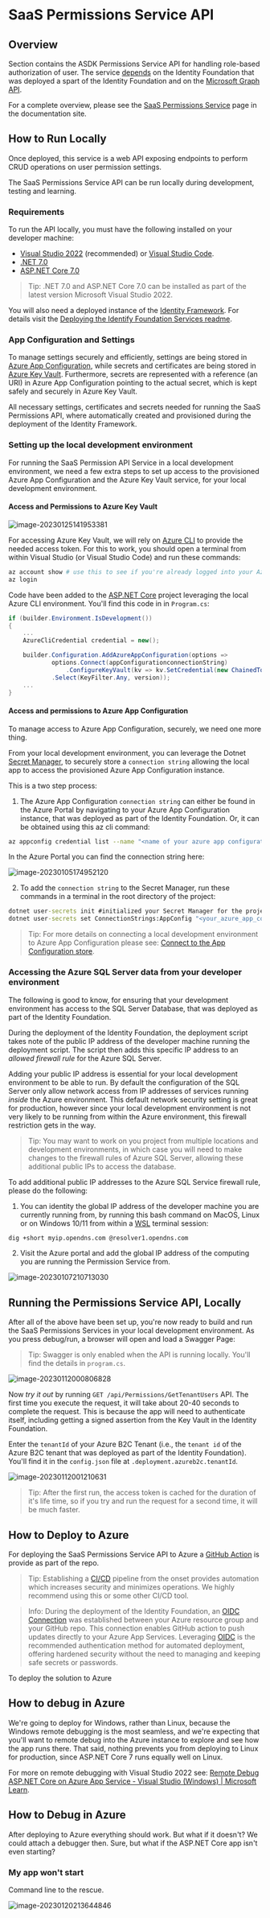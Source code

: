 # SaaS Permissions Service API

## Overview

Section contains the ASDK Permissions Service API for handling role-based authorization of user. The service [depends](https://azure.github.io/azure-saas/components/identity/permissions-service#dependencies) on the Identity Foundation that was deployed a spart of the Identity Foundation and on the [Microsoft Graph API](https://learn.microsoft.com/en-us/graph/use-the-api).

For a complete overview, please see the [SaaS Permissions Service](https://azure.github.io/azure-saas/components/identity/permissions-service/) page in the documentation site.

## How to Run Locally

Once deployed, this service is a web API exposing endpoints to perform CRUD operations on user permission settings.

The SaaS Permissions Service API can be run locally during development, testing and learning.

### Requirements

To run the API locally, you must have the following installed on your developer machine:

- [Visual Studio 2022](https://visualstudio.microsoft.com/downloads/) (recommended) or [Visual Studio Code](https://code.visualstudio.com/download).
- [.NET 7.0](https://dotnet.microsoft.com/en-us/download/dotnet/7.0)
- [ASP.NET Core 7.0](https://docs.microsoft.com/en-us/aspnet/core/introduction-to-aspnet-core?view=aspnetcore-7.0)

> Tip: .NET 7.0 and ASP.NET Core 7.0 can be installed as part of the latest version Microsoft Visual Studio 2022.

You will also need a deployed instance of the [Identity Framework](https://azure.github.io/azure-saas/quick-start/). For details visit the [Deploying the Identify Foundation Services readme](../Saas.Identity.Provider/readme.md).

###  App Configuration and Settings

To manage settings securely and efficiently, settings are being stored in [Azure App Configuration](https://learn.microsoft.com/en-us/azure/azure-app-configuration/overview), while secrets and certificates are being stored in [Azure Key Vault](https://learn.microsoft.com/en-us/azure/key-vault/general/overview). Furthermore, secrets are represented with a reference (an URI) in Azure App Configuration pointing to the actual secret, which is kept safely and securely in Azure Key Vault. 

All necessary settings, certificates and secrets needed for running the SaaS Permissions API, where automatically created and provisioned during the deployment of the Identity Framework. 

### Setting up the local development environment

For running the SaaS Permission API Service in a local development environment, we need a few extra steps to set up access to the provisioned Azure App Configuration and the Azure Key Vault service, for your local development environment. 

#### Access and Permissions to Azure Key Vault 

![image-20230125141953381](assets/readme/image-20230125141953381.png)

For accessing Azure Key Vault, we will rely on [Azure CLI](https://learn.microsoft.com/en-us/cli/azure/install-azure-cli) to provide the needed access token. For this to work, you should open a terminal from within Visual Studio (or Visual Studio Code) and run these commands:

```bash
az account show # use this to see if you're already logged into your Azure tanent, if not use the next command to login
az login
```

Code have been added to the [ASP.NET Core](https://learn.microsoft.com/en-us/aspnet/core/introduction-to-aspnet-core?view=aspnetcore-7.0) project leveraging the local Azure CLI environment. You'll find this code in in `Program.cs`:

```csharp
if (builder.Environment.IsDevelopment())
{
    ...
    AzureCliCredential credential = new();

    builder.Configuration.AddAzureAppConfiguration(options =>
            options.Connect(appConfigurationconnectionString)
                .ConfigureKeyVault(kv => kv.SetCredential(new ChainedTokenCredential(credential)))
            .Select(KeyFilter.Any, version));
    ...
}
```

#### Access and permissions to Azure App Configuration

To manage access to Azure App Configuration, securely, we need one more thing. 

From your local development environment, you can leverage the Dotnet [Secret Manager](https://learn.microsoft.com/en-us/aspnet/core/security/app-secrets?view=aspnetcore-7.0&tabs=windows), to securely store a `connection string` allowing the local app to access the provisioned Azure App Configuration instance. 

This is a two step process:

1. The Azure App Configuration `connection string` can either be found in the Azure Portal by navigating to your Azure App Configuration instance, that was deployed as part of the Identity Foundation. Or, it can be obtained using this az cli command: 

```bash
az appconfig credential list --name "<name of your azure app configuration> --query [0].connectionString"
```

In the Azure Portal you can find the connection string here:

![image-20230105174952120](assets/readme/image-20230105174952120.png)

2. To add the `connection string` to the Secret Manager, run these commands in a terminal in the root directory of the project:

```cmd
dotnet user-secrets init #initialized your Secret Manager for the project.
dotnet user-secrets set ConnectionStrings:AppConfig "<your_azure_app_config_connection_string>"
```

> Tip: For more details on connecting a local development environment to Azure App Configuration please see: [Connect to the App Configuration store](https://learn.microsoft.com/en-us/azure/azure-app-configuration/quickstart-aspnet-core-app?tabs=core6x#connect-to-the-app-configuration-store). 

### Accessing the Azure SQL Server data from your developer environment

The following is good to know, for ensuring that your development environment has access to the SQL Server Database, that was deployed as part of the Identity Foundation.

During the deployment of the Identity Foundation, the deployment script takes note of the public IP address of the developer machine running the deployment script. The script then adds this specific IP address to an *allowed firewall rule* for the Azure SQL Server. 

Adding your public IP address is essential for your local development environment to be able to run. By default the configuration of the SQL Server only allow network access from IP addresses of services running *inside* the Azure environment. This default network security setting is great for production, however since your local development environment is not very likely to be running from within the Azure environment, this firewall restriction gets in the way.

> Tip: You may want to work on you project from multiple locations and development environments, in which case you will need to make changes to the firewall rules of Azure SQL Server, allowing these additional public IPs to access the database.
>

To add additional public IP addresses to the Azure SQL Service firewall rule, please do the following:

1. You can identity the global IP address of the developer machine you are currently running from, by running this bash command on MacOS, Linux or on Windows 10/11 from within a [WSL](https://learn.microsoft.com/en-us/windows/wsl/install) terminal session:

```bash
dig +short myip.opendns.com @resolver1.opendns.com
```

2. Visit the Azure portal and add the global IP address of the computing you are running the Permission Service from. 

![image-20230107210713030](assets/readme/image-20230107210713030.png)

## Running the Permissions Service API, Locally


After all of the above have been set up, you're now ready to build and run the SaaS Permissions Services in your local development environment. As you press debug/run, a browser will open and load a Swagger Page:

> Tip: Swagger is only enabled when the API is running locally. You'll find the details in `program.cs`.

![image-20230112000806828](assets/readme/image-20230112000806828.png)

Now *try it out* by running `GET /api/Permissions/GetTenantUsers` API. The first time you execute the request, it will take about 20-40 seconds to complete the request. This is because the app will need to authenticate itself, including getting a signed assertion from the Key Vault in the Identity Foundation.


Enter the `tenantId` of your Azure B2C Tenant (i.e., the `tenant id` of the Azure B2C tenant that was deployed as part of the Identity Foundation). You'll find it in the `config.json` file at `.deployment.azureb2c.tenantId`.

![image-20230112001210631](assets/readme/image-20230112001210631.png)

> Tip: After the first run, the access token is cached for the duration of it's life time, so if you try and run the request for a second time, it will be much faster. 

## How  to Deploy to Azure

For deploying the SaaS Permissions Service API to Azure a [GitHub Action](https://github.com/features/actions) is provide as part of the repo. 

> Tip: Establishing a [CI/CD](CI/CD) pipeline from the onset provides automation which increases security and minimizes operations. We highly recommend using this or some other CI/CD tool. 


> Info: During the deployment of the Identity Foundation, an [OIDC Connection](https://learn.microsoft.com/en-us/azure/app-service/deploy-github-actions?tabs=openid) was established between your Azure resource group and your GitHub repo. This connection enables GitHub action to push updates directly to your Azure App Services. Leveraging [OIDC](https://docs.github.com/en/actions/deployment/security-hardening-your-deployments/about-security-hardening-with-openid-connect) is the recommended authentication method for automated deployment, offering hardened security without the need to managing and keeping safe secrets or passwords.

To deploy the solution to Azure 

## How to debug in Azure

We're going to deploy for Windows, rather than Linux, because the Windows remote debugging is the most seamless, and we're expecting that you'll want to remote debug into the Azure instance to explore and see how the app runs there. That said, nothing prevents you from deploying to Linux for production, since ASP.NET Core 7 runs equally well on Linux.

For more on remote debugging with Visual Studio 2022 see: [Remote Debug ASP.NET Core on Azure App Service - Visual Studio (Windows) | Microsoft Learn](https://learn.microsoft.com/en-us/visualstudio/debugger/remote-debugging-azure-app-service?view=vs-2022). 



## How to Debug in Azure

After deploying to Azure everything should work. But what if it doesn't? We could attach a debugger then. Sure, but what if the ASP.NET Core app isn't even starting? 

### My app won't start

Command line to the rescue. 

![image-20230120213644846](assets/readme/image-20230120213644846.png)

<TO DO>